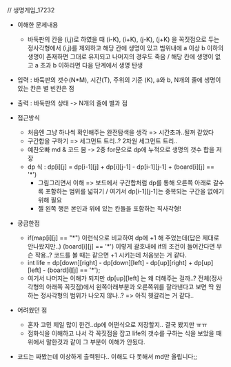 // 생명게임_17232

- 이해한 문제내용
	- 바둑판의 칸을 (i,j)로 하였을 때 (i-K), (i+K), (j-K), (j+K) 을 꼭짓점으로 두는 정사각형에서 (i,j)를 제외하고 해당 칸에 생명이 있고 범위내에 a 이상 b 이하의 생명이 존재하면 그대로 유지되고 나머지의 경우도 죽음 / 해당 칸에 생명이 없고 a 초과 b 이하라면 다음 단계에서 생명 탄생

- 입력 : 바둑판의 갯수(N*M), 시간(T), 주위의 기준 (K), a와 b, N개의 줄에 생명이 있는 칸은 별 빈칸은 점
- 출력 : 바둑판의 상태 -> N개의 줄에 별과 점


- 접근방식
	- 처음엔 그냥 하나씩 확인해주는 완전탐색을 생각 => 시간초과..될꺼 같았다
	- 구간합을 구하기 => 세그먼트 트리..? 2차원 세그먼트 트리.. 
	- 예찬오빠 md & 코드 봄 -> 2중 for문으로 dp에 누적으로 생명의 갯수 합을 저장
	- dp 식 : dp[i][j] = dp[i-1][j] + dp[i][j-1] - dp[i-1][j-1] + (board[i][j] == '*')
		- 그림그리면서 이해 => 보드에서 구간합처럼 dp를 통해 오른쪽 아래로 갈수록 포함하는 범위를 넓히기 / 여기서 dp[i-1][j-1]는 중복되는 구간을 없애기 위해 필요 
		- 젤 왼쪽 행은 본인과 위에 있는 칸들을 포함하는 직사각형! 

- 궁금한점
	- if(map[i][j] == "*") 이런식으로 비교하여 dp에 +1 해 주었는데(답은 제대로 안나왔지만..) (board[i][j] == '\*') 이렇게 괄호내에 if의 조건이 들어간다면 무슨 작용..? 코드를 볼 때는 같으면 +1 시키는데 처음보는 거 같다.
	- int life = dp[down][right] - dp[down][left] - dp[up][right] + dp[up][left] - (board[i][j] == '*');
	- 여기서 나머지는 이해가 되지만 dp[up][left] 는 왜 더해주는 걸까..? 전체(정사각형의 아래쪽 꼭짓점)에서 왼쪽아래부분과 오른쪽위를 잘라낸다고 보면 딱 원하는 정사각형의 범위가 나오지 않나..?  => 아직 헷갈리는 거 같다.. 
	
- 어려웠던 점
	- 혼자 고민 제일 많이 한건..dp에 어떤식으로 저장할지.. 결국 봤지만 ㅠㅠ
	- 점화식을 이해하고 나서 각 꼭짓점을 잡고 life의 갯수를 구하는 식을 보았을 때 위에서 말한것과 같이 그 부분이 이해가 안됬다.

- 코드는 짜봤는데 이상하게 출력된다.. 이해도 다 못해서 md만 올립니다;; 
